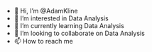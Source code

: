 - 👋 Hi, I’m @AdamKline
- 👀 I’m interested in Data Analysis
- 🌱 I’m currently learning Data Analysis
- 💞️ I’m looking to collaborate on Data Analysis
- 📫 How to reach me 

<!---
AdamKline/AdamKline is a ✨ special ✨ repository because its `README.md` (this file) appears on your GitHub profile.
You can click the Preview link to take a look at your changes.
--->
